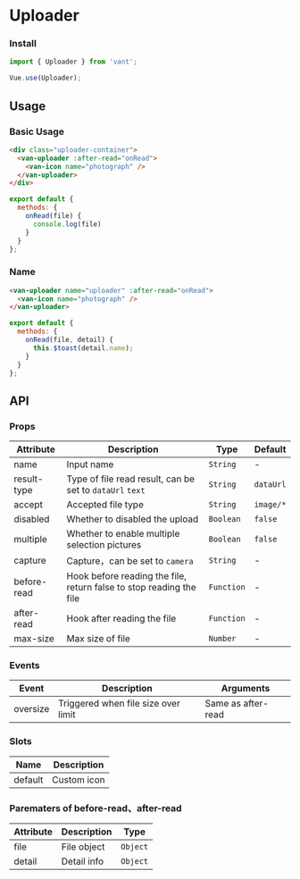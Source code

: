 # Uploader

### Install

``` javascript
import { Uploader } from 'vant';

Vue.use(Uploader);
```

## Usage

### Basic Usage

```html
<div class="uploader-container">
  <van-uploader :after-read="onRead">
    <van-icon name="photograph" />
  </van-uploader>
</div>
```

```javascript
export default {
  methods: {
    onRead(file) {
      console.log(file)
    }
  }
};
```

### Name

```html
<van-uploader name="uploader" :after-read="onRead">
  <van-icon name="photograph" />
</van-uploader>
```

```javascript
export default {
  methods: {
    onRead(file, detail) {
      this.$toast(detail.name);
    }
  }
};
```

## API

### Props

| Attribute | Description | Type | Default |
|------|------|------|------|
| name | Input name | `String` | - |
| result-type | Type of file read result, can be set to `dataUrl` `text` | `String` | `dataUrl` |
| accept | Accepted file type | `String` | `image/*` |
| disabled | Whether to disabled the upload | `Boolean` | `false` |
| multiple | Whether to enable multiple selection pictures | `Boolean` | `false` |
| capture | Capture，can be set to `camera` | `String` | - |
| before-read | Hook before reading the file, return false to stop reading the file | `Function` | - |
| after-read | Hook after reading the file | `Function` | - |
| max-size | Max size of file | `Number` | - |

### Events

| Event | Description | Arguments |
|------|------|------|
| oversize | Triggered when file size over limit | Same as after-read |

### Slots

| Name | Description |
|------|------|
| default | Custom icon |

### Parematers of before-read、after-read

| Attribute | Description | Type |
|------|------|------|
| file | File object | `Object` |
| detail | Detail info | `Object` |
